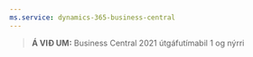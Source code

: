 ```yaml
---
ms.service: dynamics-365-business-central
---
```

> **Á VIÐ UM:** Business Central 2021 útgáfutímabil 1 og nýrri